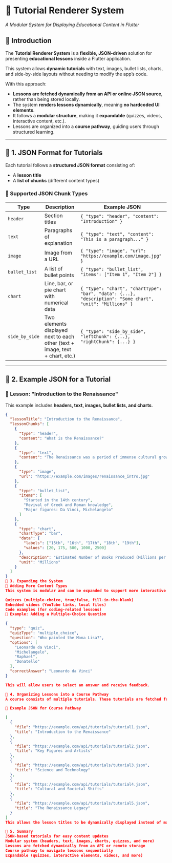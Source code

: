 # 📖 Tutorial Renderer System  
*A Modular System for Displaying Educational Content in Flutter*

## 🚀 Introduction
The **Tutorial Renderer System** is a **flexible, JSON-driven** solution for presenting **educational lessons** inside a Flutter application.  

This system allows **dynamic tutorials** with text, images, bullet lists, charts, and side-by-side layouts without needing to modify the app’s code.  

With this approach:
- **Lessons are fetched dynamically from an API or online JSON source**, rather than being stored locally.
- The system **renders lessons dynamically**, meaning **no hardcoded UI elements**.
- It follows a **modular structure**, making it **expandable** (quizzes, videos, interactive content, etc.).
- Lessons are organized into a **course pathway**, guiding users through structured learning.

---

## 📜 1. JSON Format for Tutorials
Each tutorial follows a **structured JSON format** consisting of:
- A **lesson title**  
- A **list of chunks** (different content types)

### 📌 Supported JSON Chunk Types
| **Type**        | **Description**                                        | **Example JSON** |
|----------------|--------------------------------------------------------|-------------|
| `header`       | Section titles                                          | `{ "type": "header", "content": "Introduction" }` |
| `text`         | Paragraphs of explanation                              | `{ "type": "text", "content": "This is a paragraph..." }` |
| `image`        | Image from a URL                                        | `{ "type": "image", "url": "https://example.com/image.jpg" }` |
| `bullet_list`  | A list of bullet points                                | `{ "type": "bullet_list", "items": ["Item 1", "Item 2"] }` |
| `chart`        | Line, bar, or pie chart with numerical data            | `{ "type": "chart", "chartType": "bar", "data": {...}, "description": "Some chart", "unit": "Millions" }` |
| `side_by_side` | Two elements displayed next to each other (text + image, text + chart, etc.) | `{ "type": "side_by_side", "leftChunk": {...}, "rightChunk": {...} }` |

---

## 📘 2. Example JSON for a Tutorial

### 🎯 Lesson: "Introduction to the Renaissance"
This example includes **headers, text, images, bullet lists, and charts**.

```json
{
  "lessonTitle": "Introduction to the Renaissance",
  "lessonChunks": [
    {
      "type": "header",
      "content": "What is the Renaissance?"
    },
    {
      "type": "text",
      "content": "The Renaissance was a period of immense cultural growth..."
    },
    {
      "type": "image",
      "url": "https://example.com/images/renaissance_intro.jpg"
    },
    {
      "type": "bullet_list",
      "items": [
        "Started in the 14th century",
        "Revival of Greek and Roman knowledge",
        "Major figures: Da Vinci, Michelangelo"
      ]
    },
    {
      "type": "chart",
      "chartType": "bar",
      "data": {
        "labels": ["15th", "16th", "17th", "18th", "19th"],
        "values": [20, 175, 500, 1000, 2500]
      },
      "description": "Estimated Number of Books Produced (Millions per Century)",
      "unit": "Millions"
    }
  ]
}
📑 3. Expanding the System
📌 Adding More Content Types
This system is modular and can be expanded to support more interactive elements such as:

Quizzes (multiple-choice, true/false, fill-in-the-blank)
Embedded videos (YouTube links, local files)
Code examples (for coding-related lessons)
📘 Example: Adding a Multiple-Choice Question

{
  "type": "quiz",
  "quizType": "multiple_choice",
  "question": "Who painted the Mona Lisa?",
  "options": [
    "Leonardo da Vinci",
    "Michelangelo",
    "Raphael",
    "Donatello"
  ],
  "correctAnswer": "Leonardo da Vinci"
}

This will allow users to select an answer and receive feedback.

📖 4. Organizing Lessons into a Course Pathway
A course consists of multiple tutorials. These tutorials are fetched from an online API or remote JSON source.

📘 Example JSON for Course Pathway

[
  {
    "file": "https://example.com/api/tutorials/tutorial1.json",
    "title": "Introduction to the Renaissance"
  },
  {
    "file": "https://example.com/api/tutorials/tutorial2.json",
    "title": "Key Figures and Artists"
  },
  {
    "file": "https://example.com/api/tutorials/tutorial3.json",
    "title": "Science and Technology"
  },
  {
    "file": "https://example.com/api/tutorials/tutorial4.json",
    "title": "Cultural and Societal Shifts"
  },
  {
    "file": "https://example.com/api/tutorials/tutorial5.json",
    "title": "The Renaissance Legacy"
  }
]
This allows the lesson titles to be dynamically displayed instead of manually written.

📜 5. Summary
JSON-based tutorials for easy content updates
Modular system (headers, text, images, charts, quizzes, and more)
Lessons are fetched dynamically from an API or remote storage
Course pathway to navigate lessons sequentially
Expandable (quizzes, interactive elements, videos, and more)


